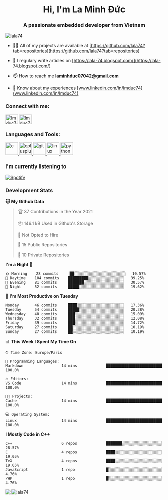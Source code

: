 <h1 align="center">Hi, I'm La Minh Đức</h1>
<h3 align="center">A passionate embedded developer from Vietnam</h3>

<p align="left"> <img src="https://komarev.com/ghpvc/?username=lala74&label=Profile%20views&color=0e75b6&style=flat"
                alt="lala74" /> </p>

- 👨‍💻 All of my projects are available at
[https://github.com/lala74?tab=repositories](https://github.com/lala74?tab=repositories)

- 📝 I regulary write articles on [https://lala-74.blogspot.com/](https://lala-74.blogspot.com/)

- 📫 How to reach me **laminhduc07042@gmail.com**

- 📄 Know about my experiences [www.linkedin.com/in/lmduc74](www.linkedin.com/in/lmduc74)

### Connect with me:
<p align="left">
        <a href="https://linkedin.com/in/lmduc74" target="blank"><img align="center"
                        src="https://cdn.jsdelivr.net/npm/simple-icons@3.0.1/icons/linkedin.svg" alt="lmduc74"
                        height="30" width="40" /></a>
        <a href="https://fb.com/lmduc74" target="blank"><img align="center"
                        src="https://cdn.jsdelivr.net/npm/simple-icons@3.0.1/icons/facebook.svg" alt="lmduc74"
                        height="30" width="40" /></a>
</p>

### Languages and Tools:
<p align="left"> <a href="https://www.cprogramming.com/" target="_blank"> <img
                        src="https://devicons.github.io/devicon/devicon.git/icons/c/c-original.svg" alt="c" width="40"
                        height="40" /> </a> <a href="https://www.w3schools.com/cpp/" target="_blank"> <img
                        src="https://devicons.github.io/devicon/devicon.git/icons/cplusplus/cplusplus-original.svg"
                        alt="cplusplus" width="40" height="40" /> </a> <a href="https://git-scm.com/" target="_blank">
                <img src="https://www.vectorlogo.zone/logos/git-scm/git-scm-icon.svg" alt="git" width="40"
                        height="40" /> </a> <a href="https://www.linux.org/" target="_blank"> <img
                        src="https://devicons.github.io/devicon/devicon.git/icons/linux/linux-original.svg" alt="linux"
                        width="40" height="40" /> </a> <a href="https://www.python.org" target="_blank"> <img
                        src="https://devicons.github.io/devicon/devicon.git/icons/python/python-original.svg"
                        alt="python" width="40" height="40" /> </a> </p>

### I'm currently listening to
[![Spotify](https://spotify-playing-git-master.lala74.vercel.app/api/spotify)](https://open.spotify.com/user/nrjaez36fdyqfexa07wju067g)


### Development Stats
<!--START_SECTION:waka-->
**🐱 My Github Data** 

> 🏆 37 Contributions in the Year 2021
 > 
> 📦 146.1 kB Used in Github's Storage 
 > 
> 🚫 Not Opted to Hire
 > 
> 📜 15 Public Repositories 
 > 
> 🔑 10 Private Repositories  
 > 
**I'm a Night 🦉** 

```text
🌞 Morning    28 commits     ██░░░░░░░░░░░░░░░░░░░░░░░   10.57% 
🌆 Daytime    104 commits    █████████░░░░░░░░░░░░░░░░   39.25% 
🌃 Evening    81 commits     ███████░░░░░░░░░░░░░░░░░░   30.57% 
🌙 Night      52 commits     █████░░░░░░░░░░░░░░░░░░░░   19.62%

```
📅 **I'm Most Productive on Tuesday** 

```text
Monday       46 commits     ████░░░░░░░░░░░░░░░░░░░░░   17.36% 
Tuesday      54 commits     █████░░░░░░░░░░░░░░░░░░░░   20.38% 
Wednesday    40 commits     ███░░░░░░░░░░░░░░░░░░░░░░   15.09% 
Thursday     32 commits     ███░░░░░░░░░░░░░░░░░░░░░░   12.08% 
Friday       39 commits     ███░░░░░░░░░░░░░░░░░░░░░░   14.72% 
Saturday     27 commits     ██░░░░░░░░░░░░░░░░░░░░░░░   10.19% 
Sunday       27 commits     ██░░░░░░░░░░░░░░░░░░░░░░░   10.19%

```


📊 **This Week I Spent My Time On** 

```text
⌚︎ Time Zone: Europe/Paris

💬 Programming Languages: 
Markdown                 14 mins             █████████████████████████   100.0%

🔥 Editors: 
VS Code                  14 mins             █████████████████████████   100.0%

🐱‍💻 Projects: 
Cache                    14 mins             █████████████████████████   100.0%

💻 Operating System: 
Linux                    14 mins             █████████████████████████   100.0%

```

**I Mostly Code in C++** 

```text
C++                      6 repos             ███████░░░░░░░░░░░░░░░░░░   28.57% 
C                        4 repos             ████░░░░░░░░░░░░░░░░░░░░░   19.05% 
TeX                      4 repos             ████░░░░░░░░░░░░░░░░░░░░░   19.05% 
JavaScript               1 repo              █░░░░░░░░░░░░░░░░░░░░░░░░   4.76% 
PHP                      1 repo              █░░░░░░░░░░░░░░░░░░░░░░░░   4.76%

```



<!--END_SECTION:waka-->


<img align="left" src="https://github-readme-stats-chi-rust.vercel.app/api?username=lala74&show_icons=true&hide_border=true" /> 

<img align="left"
src="https://github-readme-stats.vercel.app/api/top-langs?username=lala74&show_icons=true&locale=en&layout=compact&hide_border=true" alt="lala74" />  
